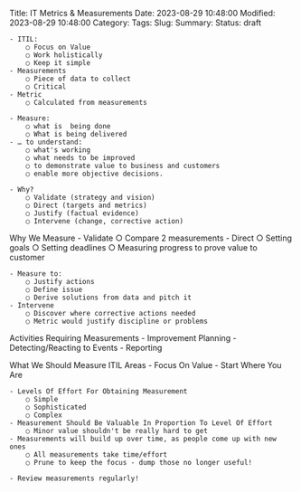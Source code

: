 Title: IT Metrics & Measurements
Date: 2023-08-29 10:48:00
Modified: 2023-08-29 10:48:00
Category: 
Tags: 
Slug: 
Summary: 
Status: draft

	- ITIL:
		○ Focus on Value
		○ Work holistically
		○ Keep it simple
	- Measurements
		○ Piece of data to collect
		○ Critical
	- Metric
		○ Calculated from measurements

	- Measure:
		○ what is  being done 
		○ What is being delivered
	- … to understand:
		○ what's working
		○ what needs to be improved 
		○ to demonstrate value to business and customers
		○ enable more objective decisions.
	
	- Why?
		○ Validate (strategy and vision)
		○ Direct (targets and metrics)
		○ Justify (factual evidence)
		○ Intervene (change, corrective action)

Why We Measure
	- Validate
		○ Compare 2 measurements
	- Direct
		○ Setting goals
		○ Setting deadlines
		○ Measuring progress to prove value to customer

	- Measure to:
		○ Justify actions
		○ Define issue
		○ Derive solutions from data and pitch it
	- Intervene
		○ Discover where corrective actions needed
		○ Metric would justify discipline or problems
	
Activities Requiring Measurements
	- Improvement Planning
	- Detecting/Reacting to Events
	- Reporting

What We Should Measure
ITIL Areas
	- Focus On Value
	- Start Where You Are

	- Levels Of Effort For Obtaining Measurement
		○ Simple
		○ Sophisticated
		○ Complex
	- Measurement Should Be Valuable In Proportion To Level Of Effort
		○ Minor value shouldn't be really hard to get
	- Measurements will build up over time, as people come up with new ones
		○ All measurements take time/effort
		○ Prune to keep the focus - dump those no longer useful!

	- Review measurements regularly!


